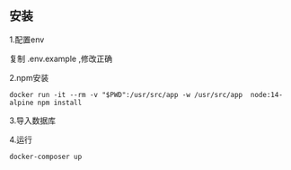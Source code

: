 ## 安装
1.配置env

复制 .env.example ,修改正确

2.npm安装

```
docker run -it --rm -v "$PWD":/usr/src/app -w /usr/src/app  node:14-alpine npm install
```

3.导入数据库

4.运行
```
docker-composer up
```